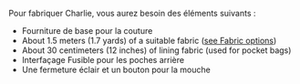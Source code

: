 Pour fabriquer Charlie, vous aurez besoin des éléments suivants :

 - Fourniture de base pour la couture
 - About 1.5 meters (1.7 yards) of a suitable fabric ([see Fabric options](/docs/patterns/charlie/fabric))
 - About 30 centimeters (12 inches) of lining fabric (used for pocket bags)
 - Interfaçage Fusible pour les poches arrière
 - Une fermeture éclair et un bouton pour la mouche

